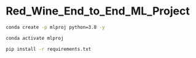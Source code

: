 # Red_Wine_End_to_End_ML_Project

``` bash
conda create -p mlproj python=3.8 -y
```

```bash
conda activate mlproj
```

```bash
pip install -r requirements.txt
```

